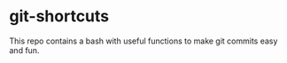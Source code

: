 # git-shortcuts

This repo contains a bash with useful functions to make git commits easy and fun. 
